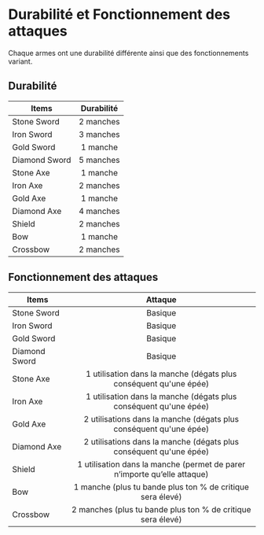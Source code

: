 # Durabilité et Fonctionnement des attaques
Chaque armes ont une durabilité différente ainsi que des fonctionnements variant.

## Durabilité
| Items              | Durabilité     |
| ------------------ |:--------------:|
| Stone Sword        | 2 manches      |
| Iron Sword         | 3 manches      |
| Gold Sword         | 1 manche       |
| Diamond Sword      | 5 manches      |
| Stone Axe          | 1 manche       |
| Iron Axe           | 2 manches      |
| Gold Axe           | 1 manche       |
| Diamond Axe        | 4 manches      |
| Shield             | 2 manches      |
| Bow                | 1 manche       |
| Crossbow           | 2 manches      |

## Fonctionnement des attaques
| Items              | Attaque                                                                  |
| ------------------ |:------------------------------------------------------------------------:|
| Stone Sword        | Basique                                                                  |
| Iron Sword         | Basique                                                                  |
| Gold Sword         | Basique                                                                  |
| Diamond Sword      | Basique                                                                  |
| Stone Axe          | 1 utilisation dans la manche (dégats plus conséquent qu'une épée)        |
| Iron Axe           | 1 utilisation dans la manche (dégats plus conséquent qu'une épée)        |
| Gold Axe           | 2 utilisations dans la manche (dégats plus conséquent qu'une épée)       |
| Diamond Axe        | 2 utilisations dans la manche (dégats plus conséquent qu'une épée)       |
| Shield             | 1 utilisation dans la manche (permet de parer n’importe qu’elle attaque) |
| Bow                | 1 manche (plus tu bande plus ton % de critique sera élevé)               |
| Crossbow           | 2 manches (plus tu bande plus ton % de critique sera élevé)              |